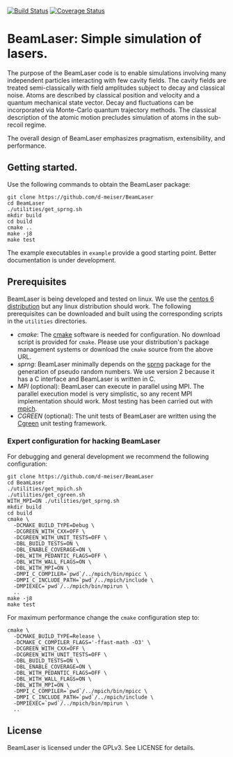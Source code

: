 [![Build Status](https://travis-ci.org/d-meiser/BeamLaser.svg?branch=master)](https://travis-ci.org/d-meiser/BeamLaser)
[![Coverage Status](https://coveralls.io/repos/d-meiser/BeamLaser/badge.svg?branch=master&service=github)](https://coveralls.io/github/d-meiser/BeamLaser?branch=master)


# BeamLaser: Simple simulation of lasers.

The purpose of the BeamLaser code is to enable simulations
involving many independent particles interacting with few cavity
fields.  The cavity fields are treated semi-classically with
field amplitudes subject to decay and classical noise.  Atoms are
described by classical position and velocity and a quantum
mechanical state vector.  Decay and fluctuations can be
incorporated via Monte-Carlo quantum trajectory methods.  The
classical description of the atomic motion precludes simulation
of atoms in the sub-recoil regime.

The overall design of BeamLaser emphasizes pragmatism,
extensibility, and performance.


## Getting started.

Use the following commands to obtain the BeamLaser package:

```
git clone https://github.com/d-meiser/BeamLaser
cd BeamLaser
./utilities/get_sprng.sh
mkdir build
cd build
cmake ..
make -j8
make test
```

The example executables in `example` provide a good starting
point.  Better documentation is under development.


## Prerequisites

BeamLaser is being developed and tested on linux.  We use the
[centos 6 distribution](https://www.centos.org/) but any linux
distribution should work.  The following prerequisites can be
downloaded and built using the corresponding scripts in the
`utilities` directories.

- _cmake_: The [cmake](https://cmake.org/) software is needed for
  configuration.  No download script is provided for `cmake`.
  Please use your distribution's package management systems or
  download the `cmake` source from the above URL.
- _sprng_: BeamLaser minimally depends on the
  [sprng](http://www.sprng.org/Version2.0/index.html) package for
  the generation of pseudo random numbers.  We use version 2
  because it has a C interface and BeamLaser is written in C.
- _MPI_ (optional): BeamLaser can execute in parallel using MPI.
  The parallel execution model is very simplistic, so any recent
  MPI implementation should work.  Most testing has been carried
  out with [mpich](https://www.mpich.org/).
- _CGREEN_ (optional): The unit tests of BeamLaser are written
  using the [Cgreen](https://github.com/cgreen-devs/cgreen) unit
  testing framework.


### Expert configuration for hacking BeamLaser

For debugging and general development we recommend the following
configuration:

```
git clone https://github.com/d-meiser/BeamLaser
cd BeamLaser
./utilities/get_mpich.sh
./utilities/get_cgreen.sh
WITH_MPI=ON ./utilities/get_sprng.sh
mkdir build
cd build
cmake \
  -DCMAKE_BUILD_TYPE=Debug \
  -DCGREEN_WITH_CXX=OFF \
  -DCGREEN_WITH_UNIT_TESTS=OFF \
  -DBL_BUILD_TESTS=ON \
  -DBL_ENABLE_COVERAGE=ON \
  -DBL_WITH_PEDANTIC_FLAGS=OFF \
  -DBL_WITH_WALL_FLAGS=ON \
  -DBL_WITH_MPI=ON \
  -DMPI_C_COMPILER=`pwd`/../mpich/bin/mpicc \
  -DMPI_C_INCLUDE_PATH=`pwd`/../mpich/include \
  -DMPIEXEC=`pwd`/../mpich/bin/mpirun \
  ..
make -j8
make test
```

For maximum performance change the `cmake` configuration step to:
```
cmake \
  -DCMAKE_BUILD_TYPE=Release \
  -DCMAKE_C_COMPILER_FLAGS='-ffast-math -O3' \
  -DCGREEN_WITH_CXX=OFF \
  -DCGREEN_WITH_UNIT_TESTS=OFF \
  -DBL_BUILD_TESTS=ON \
  -DBL_ENABLE_COVERAGE=ON \
  -DBL_WITH_PEDANTIC_FLAGS=OFF \
  -DBL_WITH_WALL_FLAGS=ON \
  -DBL_WITH_MPI=ON \
  -DMPI_C_COMPILER=`pwd`/../mpich/bin/mpicc \
  -DMPI_C_INCLUDE_PATH=`pwd`/../mpich/include \
  -DMPIEXEC=`pwd`/../mpich/bin/mpirun \
  ..
```

## License

BeamLaser is licensed under the GPLv3.  See LICENSE for details.
